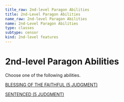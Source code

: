 ```yaml
---
title_raw: 2nd-level Paragon Abilities
title: 2nd-Level Paragon Abilities
name_raw: 2nd-level Paragon Abilities
name: 2nd-Level Paragon Abilities
type: classes
subtype: censor
kind: 2nd-level features
---
```


# 2nd-level Paragon Abilities

Choose one of the following abilities.

[BLESSING OF THE FAITHFUL (5 JUDGMENT)](./Blessing%20Of%20The%20Faithful.md)

[SENTENCED (5 JUDGMENT)](./Sentenced.md)
